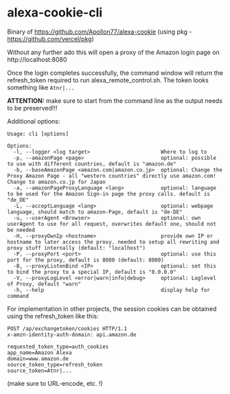 # alexa-cookie-cli
Binary of https://github.com/Apollon77/alexa-cookie (using pkg - https://github.com/vercel/pkg)

Without any further ado this will open a proxy of the Amazon login page on http://localhost:8080

Once the login completes successfully, the command window will return the refresh_token required to run alexa_remote_control.sh.
The token looks something like `Atnr|...`

**ATTENTION:** make sure to start from the command line as the output needs to be preserved!!!

Additional options:
````
Usage: cli [options]

Options:
  -l, --logger <log target>                       Where to log to
  -p, --amazonPage <page>                         optional: possible to use with different countries, default is "amazon.de"
  -b, --baseAmazonPage <amazon.com|amazon.co.jp>  optional: Change the Proxy Amazon Page - all "western countries" directly use amazon.com! Change to amazon.co.jp for Japan
  -a, --amazonPageProxyLanguage <lang>            optional: language to be used for the Amazon Sign-in page the proxy calls. default is "de_DE"
  -L, --acceptLanguage <lang>                     optional: webpage language, should match to amazon-Page, default is "de-DE"
  -u, --userAgent <Browser>                       optional: own userAgent to use for all request, overwrites default one, should not be needed
  -H, --proxyOwnIp <hostname>                     provide own IP or hostname to later access the proxy. needed to setup all rewriting and proxy stuff internally (default: "localhost")
  -P, --proxyPort <port>                          optional: use this port for the proxy, default is 8080 (default: 8080)
  -B, --proxyListenBind <IP>                      optional: set this to bind the proxy to a special IP, default is "0.0.0.0"
  -V, --proxyLogLevel <error|warn|info|debug>     optional: Loglevel of Proxy, default "warn"
  -h, --help                                      display help for command
 ````

For implementation in other projects, the session cookies can be obtained using the refresh_token like this:
````
POST /ap/exchangetoken/cookies HTTP/1.1
x-amzn-identity-auth-domain: api.amazon.de

requested_token_type=auth_cookies
app_name=Amazon Alexa
domain=www.amazon.de
source_token_type=refresh_token
source_token=Atnr|...
````
(make sure to URL-encode, etc. !)
